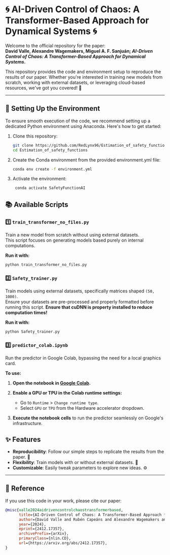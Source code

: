 # 🌀 AI-Driven Control of Chaos: A Transformer-Based Approach for Dynamical Systems 🌀

Welcome to the official repository for the paper:  
**David Valle, Alexandre Wagemakers, Miguel A. F. Sanjuán; *AI-Driven Control of Chaos: A Transformer-Based Approach for Dynamical Systems*.**  
<!-- Published in [Chaos, January 2025 (Vol. X, Issue X)](https://doi.org-).--> 
<!-- DOI: [10.1063/-](https://doi.org/10.1063/-).--> 

This repository provides the code and environment setup to reproduce the results of our paper. Whether you're interested in training new models from scratch, working with external datasets, or leveraging cloud-based resources, we've got you covered! 🚀

---

## 🔧 Setting Up the Environment

To ensure smooth execution of the code, we recommend setting up a dedicated Python environment using Anaconda. Here's how to get started:

1. Clone this repository:
   ```bash
   git clone https://github.com/RedLynx96/Estimation_of_safety_functions.git
   cd Estimation_of_safety_functions
   ```

2. Create the Conda environment from the provided environment.yml file:
   ```bash
   conda env create -f environment.yml
   ```

3. Activate the environment:
   ```bash
    conda activate SafetyFunctionAI
   ```

## 📚 Available Scripts

### 1️⃣ **`train_transformer_no_files.py`**
Train a new model from scratch without using external datasets.  
This script focuses on generating models based purely on internal computations.

**Run it with:**
   ```bash
   python train_transformer_no_files.py
   ```


### 2️⃣ **`Safety_trainer.py`**
Train models using external datasets, specifically matrices shaped `(50, 1000)`.  
Ensure your datasets are pre-processed and properly formatted before running this script.
**Ensure that cuDNN is property installed to reduce computation times!**

**Run it with:**
   ```bash
   python Safety_trainer.py
   ```

### 3️⃣ **`predictor_colab.ipynb`**
Run the predictor in Google Colab, bypassing the need for a local graphics card.

**To use:**

1. **Open the notebook in [Google Colab](https://colab.research.google.com/github/RedLynx96/Estimation_of_safety_functions/blob/main/Predictor_Colab.ipynb).**

2. **Enable a GPU or TPU in the Colab runtime settings:**
   - Go to `Runtime` > `Change runtime type`.
   - Select `GPU` or `TPU` from the Hardware accelerator dropdown.

3. **Execute the notebook cells** to run the predictor seamlessly on Google's infrastructure.



## ✨ Features

- **Reproducibility**: Follow our simple steps to replicate the results from the paper. 🔄
- **Flexibility**: Train models with or without external datasets. 🧠
- **Customizable**: Easily tweak parameters to explore new ideas. ⚙️

---

## 📜 Reference

If you use this code in your work, please cite our paper:

```bibtex
@misc{valle2024aidrivencontrolchaostransformerbased,
      title={AI-Driven Control of Chaos: A Transformer-Based Approach for Dynamical Systems}, 
      author={David Valle and Rubén Capeáns and Alexandre Wagemakers and Miguel A. F. Sanjuán},
      year={2024},
      eprint={2412.17357},
      archivePrefix={arXiv},
      primaryClass={nlin.CD},
      url={https://arxiv.org/abs/2412.17357}, 
}

